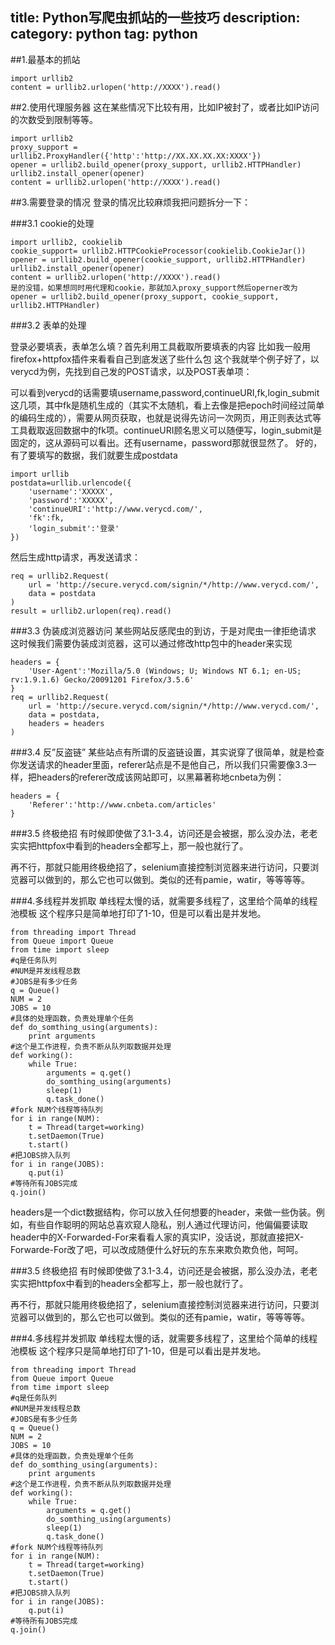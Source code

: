 title: Python写爬虫抓站的一些技巧
description: 
category: python
tag: python
------------------


##1.最基本的抓站

    import urllib2
    content = urllib2.urlopen('http://XXXX').read()


##2.使用代理服务器
这在某些情况下比较有用，比如IP被封了，或者比如IP访问的次数受到限制等等。

    import urllib2
    proxy_support = urllib2.ProxyHandler({'http':'http://XX.XX.XX.XX:XXXX'})
    opener = urllib2.build_opener(proxy_support, urllib2.HTTPHandler)
    urllib2.install_opener(opener)
    content = urllib2.urlopen('http://XXXX').read()



##3.需要登录的情况
登录的情况比较麻烦我把问题拆分一下：


###3.1 cookie的处理

    import urllib2, cookielib
    cookie_support= urllib2.HTTPCookieProcessor(cookielib.CookieJar())
    opener = urllib2.build_opener(cookie_support, urllib2.HTTPHandler)
    urllib2.install_opener(opener)
    content = urllib2.urlopen('http://XXXX').read()
    是的没错，如果想同时用代理和cookie，那就加入proxy_support然后operner改为
    opener = urllib2.build_opener(proxy_support, cookie_support, urllib2.HTTPHandler)

###3.2 表单的处理


登录必要填表，表单怎么填？首先利用工具截取所要填表的内容
比如我一般用firefox+httpfox插件来看看自己到底发送了些什么包
这个我就举个例子好了，以verycd为例，先找到自己发的POST请求，以及POST表单项：


可以看到verycd的话需要填username,password,continueURI,fk,login_submit这几项，其中fk是随机生成的（其实不太随机，看上去像是把epoch时间经过简单的编码生成的），需要从网页获取，也就是说得先访问一次网页，用正则表达式等工具截取返回数据中的fk项。continueURI顾名思义可以随便写，login_submit是固定的，这从源码可以看出。还有username，password那就很显然了。
好的，有了要填写的数据，我们就要生成postdata

    import urllib
    postdata=urllib.urlencode({
        'username':'XXXXX',
        'password':'XXXXX',
        'continueURI':'http://www.verycd.com/',
        'fk':fk,
        'login_submit':'登录'
    })

然后生成http请求，再发送请求：

    req = urllib2.Request(
        url = 'http://secure.verycd.com/signin/*/http://www.verycd.com/',
        data = postdata
    )
    result = urllib2.urlopen(req).read()

###3.3 伪装成浏览器访问
某些网站反感爬虫的到访，于是对爬虫一律拒绝请求
这时候我们需要伪装成浏览器，这可以通过修改http包中的header来实现
    
    headers = {
        'User-Agent':'Mozilla/5.0 (Windows; U; Windows NT 6.1; en-US; rv:1.9.1.6) Gecko/20091201 Firefox/3.5.6'
    }
    req = urllib2.Request(
        url = 'http://secure.verycd.com/signin/*/http://www.verycd.com/',
        data = postdata,
        headers = headers
    )

###3.4 反”反盗链”
某些站点有所谓的反盗链设置，其实说穿了很简单，就是检查你发送请求的header里面，referer站点是不是他自己，所以我们只需要像3.3一样，把headers的referer改成该网站即可，以黑幕著称地cnbeta为例：


    headers = {
        'Referer':'http://www.cnbeta.com/articles'
    }

###3.5 终极绝招
有时候即使做了3.1-3.4，访问还是会被据，那么没办法，老老实实把httpfox中看到的headers全都写上，那一般也就行了。

再不行，那就只能用终极绝招了，selenium直接控制浏览器来进行访问，只要浏览器可以做到的，那么它也可以做到。类似的还有pamie，watir，等等等等。

###4.多线程并发抓取
单线程太慢的话，就需要多线程了，这里给个简单的线程池模板
这个程序只是简单地打印了1-10，但是可以看出是并发地。

    from threading import Thread
    from Queue import Queue
    from time import sleep
    #q是任务队列
    #NUM是并发线程总数
    #JOBS是有多少任务
    q = Queue()
    NUM = 2
    JOBS = 10
    #具体的处理函数，负责处理单个任务
    def do_somthing_using(arguments):
        print arguments
    #这个是工作进程，负责不断从队列取数据并处理
    def working():
        while True:
            arguments = q.get()
            do_somthing_using(arguments)
            sleep(1)
            q.task_done()
    #fork NUM个线程等待队列
    for i in range(NUM):
        t = Thread(target=working)
        t.setDaemon(True)
        t.start()
    #把JOBS排入队列
    for i in range(JOBS):
        q.put(i)
    #等待所有JOBS完成
    q.join()

headers是一个dict数据结构，你可以放入任何想要的header，来做一些伪装。例如，有些自作聪明的网站总喜欢窥人隐私，别人通过代理访问，他偏偏要读取header中的X-Forwarded-For来看看人家的真实IP，没话说，那就直接把X-Forwarde-For改了吧，可以改成随便什么好玩的东东来欺负欺负他，呵呵。

###3.5 终极绝招
有时候即使做了3.1-3.4，访问还是会被据，那么没办法，老老实实把httpfox中看到的headers全都写上，那一般也就行了。

再不行，那就只能用终极绝招了，selenium直接控制浏览器来进行访问，只要浏览器可以做到的，那么它也可以做到。类似的还有pamie，watir，等等等等。


###4.多线程并发抓取
单线程太慢的话，就需要多线程了，这里给个简单的线程池模板
这个程序只是简单地打印了1-10，但是可以看出是并发地。

    from threading import Thread
    from Queue import Queue
    from time import sleep
    #q是任务队列
    #NUM是并发线程总数
    #JOBS是有多少任务
    q = Queue()
    NUM = 2
    JOBS = 10
    #具体的处理函数，负责处理单个任务
    def do_somthing_using(arguments):
        print arguments
    #这个是工作进程，负责不断从队列取数据并处理
    def working():
        while True:
            arguments = q.get()
            do_somthing_using(arguments)
            sleep(1)
            q.task_done()
    #fork NUM个线程等待队列
    for i in range(NUM):
        t = Thread(target=working)
        t.setDaemon(True)
        t.start()
    #把JOBS排入队列
    for i in range(JOBS):
        q.put(i)
    #等待所有JOBS完成
    q.join()

